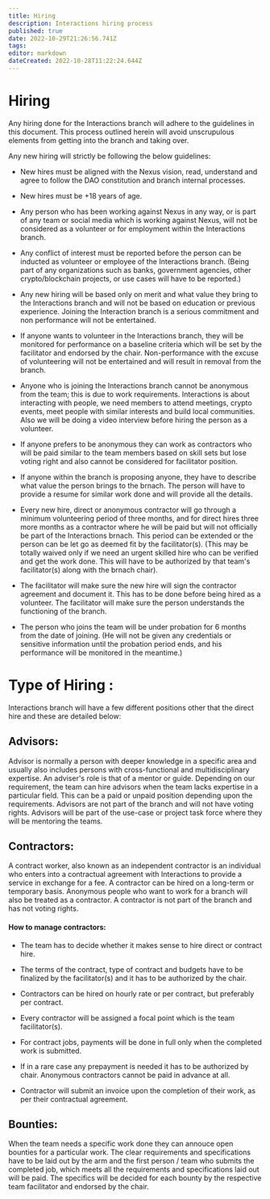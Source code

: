 ```yaml
---
title: Hiring
description: Interactions hiring process
published: true
date: 2022-10-29T21:26:56.741Z
tags: 
editor: markdown
dateCreated: 2022-10-28T11:22:24.644Z
---
```


# Hiring

Any hiring done for the Interactions branch will adhere to the guidelines in this document. This process outlined herein will avoid unscrupulous elements from getting into the branch and taking over. 

Any new hiring will strictly be following the below guidelines:

-	New hires must be aligned with the Nexus vision, read, understand and agree to follow the DAO constitution and branch internal processes.

- New hires must be +18 years of age.

-	Any person who has been working against Nexus in any way, or is part of any team or social media which is working against Nexus, will not be considered as a volunteer or for employment within the Interactions branch.

-	Any conflict of interest must be reported before the person can be inducted as volunteer or employee of the Interactions branch. (Being part of any organizations such as banks, government agencies, other crypto/blockchain projects, or use cases will have to be reported.)

-	Any new hiring will be based only on merit and what value they bring to the Interactions branch and will not be based on education or previous experience. Joining the Interaction branch is a serious commitment and non performance will not be entertained.

-	If anyone wants to volunteer in the Interactions branch, they will be monitored for performance on a baseline criteria which will be set by the facilitator and endorsed by the chair. Non-performance with the excuse of volunteering will not be entertained and will result in removal from the branch.

- Anyone who is joining the Interactions branch cannot be anonymous from the team; this is due to work requirements. Interactions is about interacting with people, we need members to attend meetings, crypto events, meet people with similar interests and build local communities. Also we will be doing a video interview before hiring the person as a volunteer. 

-	If anyone prefers to be anonymous they can work as contractors who will be paid similar to the team members based on skill sets but lose voting right and also cannot be considered for facilitator position. 

-	If anyone within the branch is proposing anyone, they have to describe what value the person brings to the brnach. The person will have to provide a resume for similar work done and will provide all the details.

- Every new hire, direct or anonymous contractor will go through a minimum volunteering period of three months, and for direct hires three more months as a contractor where he will be paid but will not officially be part of the Interactions brnach. This period can be extended or the person can be let go as deemed fit by the facilitator(s). (This may be totally waived only if we need an urgent skilled hire who can be verified and get the work done. This will have to be authorized by that team's facilitator(s) along with the brnach chair).

-	The facilitator will make sure the new hire will sign the contractor agreement and document it. This has to be done before being hired as a volunteer. The facilitator will make sure the person understands the functioning of the branch.

-	The person who joins the team will be under probation for 6 months from the date of joining. (He will not be given any credentials or sensitive information until the probation period ends, and his performance will be monitored in the meantime.)

# Type of Hiring :

Interactions branch will have a few different positions other that the direct hire and these are detailed below:

## Advisors:

Advisor is normally a person with deeper knowledge in a specific area and usually also includes persons with cross-functional and multidisciplinary expertise. An adviser's role is that of a mentor or guide.
Depending on our requirement, the team can hire advisors when the team lacks expertise in a particular field. This can be a paid or unpaid position depending upon the requirements. Advisors are not part of the branch and will not have voting rights. Advisors will be part of the use-case or project task force where they will be mentoring the teams.
 
## Contractors:

A contract worker, also known as an independent contractor is an individual who enters into a contractual agreement with Interactions to provide a service in exchange for a fee. A contractor can be hired on a long-term or temporary basis. Anonymous people who want to work for a branch will also be treated as a contractor. A contractor is not part of the branch and has not voting rights. 

#### How to manage contractors:

-	The team has to decide whether it makes sense to hire direct or contract hire.

-	The terms of the contract, type of contract and budgets have to be finalized by the facilitator(s) and it has to be authorized by the chair.

-	Contractors can be hired on hourly rate or per contract, but preferably per contract.

-	Every contractor will be assigned a focal point which is the team facilitator(s).

- For contract jobs, payments will be done in full only when the completed work is submitted.

-	If in a rare case any prepayment is needed it has to be authorized by chair. Anonymous contractors cannot be paid in advance at all.

-	Contractor will submit an invoice upon the completion of their work, as per their contractual agreement.

## Bounties:

When the team needs a specific work done they can annouce open bounties for a particular work. The clear requirements and specifications have to be laid out by the arm and the first person / team who submits the completed job, which meets all the requirements and specifications laid out will be paid. The specifics will be decided for each bounty by the respective team facilitator and endorsed by the chair.